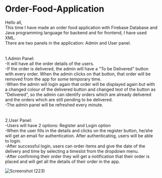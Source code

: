 # Order-Food-Application
Hello all,<br>
  This time I have made an order food application with Firebase Database and Java programming language for backend and for frontend, I have used XML.<br>
  There are two panels in the application: Admin and User panel.
  <br><br><br>
1.Admin Panel:<br>
  -It will have all the order details of the users. <br>
  -If the order is delivered, the admin will have a "To be Delivered" button with every order. When the admin clicks on that button, that order will be removed from the app for some temporary time. <br>
  -When the admin will login again that order will be displayed again but with a changed colour of the delivered button and changed text of the button as "Delivered", so the admin can identify orders which are already delivered and the orders which are still pending to be delivered.<br>
  -The admin panel will be refreshed every minute.<br>
<br><br>
2.User Panel:<br>
  -Users will have 2 options: Register and Login option<br>
  -When the user fills in the details and clicks on the register button, he/she will get an email for authentication. After authenticating, users will be able to login.<br>
  -After successful login, users can order items and give the date of the delivery and time by selecting a timeslot from the dropdown menu.<br>
  -After confirming their order they will get a notification that their order is placed and will get all the details of their order in the app.<br>

  ![Screenshot (223)](https://github.com/keyuritrivedi/Order-Food-Application/assets/115882560/1d8c3b24-f30f-4b78-9211-3adb5705dce4)
